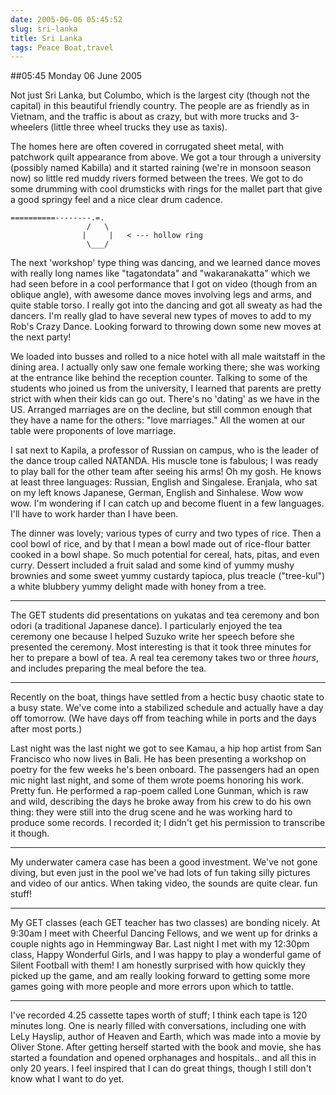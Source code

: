 ```yaml
---
date: 2005-06-06 05:45:52
slug: sri-lanka
title: Sri Lanka
tags: Peace Boat,travel
---
```


##05:45 Monday 06 June 2005

Not just Sri Lanka, but Columbo, which is the largest city (though not the capital) in this beautiful friendly country.  The people are as friendly as in Vietnam, and the traffic is about as crazy, but with more trucks and 3-wheelers (little three wheel trucks they use as taxis).

The homes here are often covered in corrugated sheet metal, with patchwork quilt appearance from above.  We got a tour through a university (possibly named Kabilla) and it started raining (we're in monsoon season now) so little red muddy rivers formed between the trees.  We got to do some drumming with cool drumsticks with rings for the mallet part that give a good springy feel and a nice clear drum cadence.


    
    
    ==========--------.=.
                     /   \
                    |     |   < --- hollow ring
                     \___/
    



The next 'workshop' type thing was dancing, and we learned dance moves with really long names like "tagatondata" and "wakaranakatta" which we had seen before in a cool performance that I got on video (though from an oblique angle), with awesome dance moves involving legs and arms, and quite stable torso.  I really got into the dancing and got all sweaty as had the dancers.  I'm really glad to have several new types of moves to add to my Rob's Crazy Dance.  Looking forward to throwing down some new moves at the next party!

We loaded into busses and rolled to a nice hotel with all male waitstaff in the dining area.  I actually only saw one female working there; she was working at the entrance like behind the reception counter.  Talking to some of the students who joined us from the university, I learned that parents are pretty strict with when their kids can go out.  There's no 'dating' as we have in the US.  Arranged marriages are on the decline, but still common enough that they have a name for the others: "love marriages."  All the women at our table were proponents of love marriage.

I sat next to Kapila, a professor of Russian on campus, who is the leader of the dance troup called NATANDA.  His muscle tone is fabulous; I was ready to play ball for the other team after seeing his arms!  Oh my gosh.  He knows at least three languages: Russian, English and Singalese.  Eranjala, who sat on my left knows Japanese, German, English and Sinhalese.  Wow wow wow.  I'm wondering if I can catch up and become fluent in a few languages.  I'll have to work harder than I have been.

The dinner was lovely; various types of curry and two types of rice.  Then a cool bowl of rice, and by that I mean a bowl made out of rice-flour batter cooked in a bowl shape.  So much potential for cereal, hats, pitas, and even curry.  Dessert included a fruit salad and some kind of yummy mushy brownies and some sweet yummy custardy tapioca, plus treacle ("tree-kul") a white blubbery yummy delight made with honey from a tree.

- - - -

The GET students did presentations on yukatas and tea ceremony and bon odori (a traditional Japanese dance).  I particularly enjoyed the tea ceremony one because I helped Suzuko write her speech before she presented the ceremony.  Most interesting is that it took three minutes for her to prepare a bowl of tea. A real tea ceremony takes two or three *hours*, and includes preparing the meal before the tea. 

- - - -

Recently on the boat, things have settled from a hectic busy chaotic state to a busy state.  We've come into a stabilized schedule and actually have a day off tomorrow.  (We have days off from teaching while in ports and the days after most ports.)

Last night was the last night we got to see Kamau, a hip hop artist from San Francisco who now lives in Bali. He has been presenting a workshop on poetry for the few weeks he's been onboard.  The passengers had an open mic night last night, and some of them wrote poems honoring his work.  Pretty fun.  He performed a rap-poem called Lone Gunman, which is raw and wild, describing the days he broke away from his crew to do his own thing: they were still into the drug scene and he was working hard to produce some records.  I recorded it; I didn't get his permission to transcribe it though.

- - - -

My underwater camera case has been a good investment.  We've not gone diving, but even just in the pool we've had lots of fun taking silly pictures and video of our antics.  When taking video, the sounds are quite clear. fun stuff!

- - - -

My GET classes (each GET teacher has two classes) are bonding nicely.  At 9:30am I meet with Cheerful Dancing Fellows, and we went up for drinks a couple nights ago in Hemmingway Bar.  Last night I met with my 12:30pm class, Happy Wonderful Girls, and I was happy to play a wonderful game of Silent Football with them!  I am honestly surprised with how quickly they picked up the game, and am really looking forward to getting some more games going with more people and more errors upon which to tattle.

- - -

I've recorded 4.25 cassette tapes worth of stuff; I think each tape is 120 minutes long.  One is nearly filled with conversations, including one with LeLy Hayslip, author of Heaven and Earth, which was made into a movie by Oliver Stone.  After getting herself started with the book and movie, she has started a foundation and opened orphanages and hospitals..  and all this in only 20 years.  I feel inspired that I can do great things, though I still don't know what I want to do yet.

